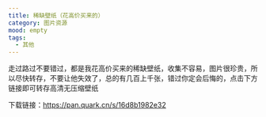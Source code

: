 ```yaml
---
title: 稀缺壁纸（花高价买来的）
category: 图片资源
mood: empty
tags:
  - 其他
---
```





走过路过不要错过，都是我花高价买来的稀缺壁纸，收集不容易，图片很珍贵，所以尽快转存，不要让他失效了，总的有几百上千张，错过你定会后悔的，点击下方链接即可转存高清无压缩壁纸







下载链接：https://pan.quark.cn/s/16d8b1982e32





